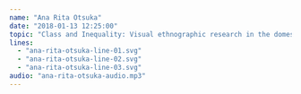 ```yaml
---
name: "Ana Rita Otsuka"
date: "2018-01-13 12:25:00"
topic: "Class and Inequality: Visual ethnographic research in the domestic space."
lines: 
  - "ana-rita-otsuka-line-01.svg"
  - "ana-rita-otsuka-line-02.svg"
  - "ana-rita-otsuka-line-03.svg"
audio: "ana-rita-otsuka-audio.mp3"
---
```

